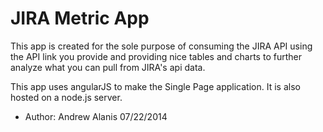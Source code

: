 JIRA Metric App
=============

This app is created for the sole purpose of consuming the JIRA API using the API link you provide and providing nice tables and charts to further analyze what you can pull from JIRA's api data.

This app uses angularJS to make the Single Page application.  It is also hosted on a node.js server.

* Author: Andrew Alanis 07/22/2014
